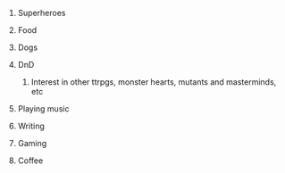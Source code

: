 1. Superheroes
2. Food
3. Dogs
4. DnD
   1. Interest in other ttrpgs, monster hearts, mutants and masterminds, etc

5. Playing music
6. Writing
7. Gaming
8. Coffee
